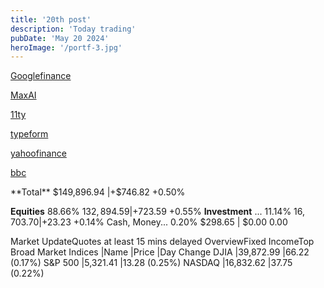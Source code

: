 ```yaml
---
title: '20th post'
description: 'Today trading'
pubDate: 'May 20 2024'
heroImage: '/portf-3.jpg'
---
```

[Googlefinance](https://www.google.com/finance/?authuser=0)

[MaxAI](https://www.youtube.com/watch?v=JEfYjaZ-OA0)

[11ty](https://www.raresportan.com/eleventy-part-three/)

[typeform](https://www.typeform.com/explore/)

[yahoofinance](https://finance.yahoo.com/news/inflation-pressures-ease-in-april-as-consumer-prices-rise-at-slowest-pace-in-3-months-125909818.html?guccounter=1&guce_referrer=aHR0cHM6Ly9sb2dpbi55YWhvby5jb20v&guce_referrer_sig=AQAAAA5tQmW4EAelY6ep7vFEf7cIi_Po0x_BZ24PbVDiKP38s5l-k2IIE4M6wgczDcISl14JThO3BIuHO6PI6KXsSnmIdQY-bS0Iz3BpNv30n4F8s8Qr_989p04btzDDdGbSIfF1Jg43Dc5wgehiF_kzFVIJGg9PACh_RweUbLAIt4WH)

[bbc](https://c.im/explore)
<p>
**Total**
$149,896.94  |+$746.82 +0.50%

**Equities**
88.66%
$132,894.59 |+$723.59 +0.55%
**Investment** ...
11.14%
$16,703.70 |+$23.23 +0.14%
Cash, Money...
0.20%
$298.65 |   $0.00 0.00

Market UpdateQuotes at least 15 mins delayed
OverviewFixed IncomeTop Broad Market Indices
|Name	|Price	        |Day Change
DJIA	 |39,872.99	    |66.22 (0.17%)
S&P 500	 |5,321.41	    |13.28 (0.25%)
NASDAQ	 |16,832.62	    |37.75 (0.22%)
</p>